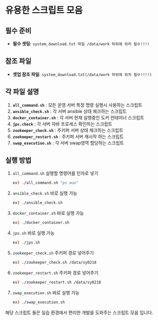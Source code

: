 # 유용한 스크립트 모음

## 필수 준비

- **필수 셋팅**: `system_download.txt 파일 /data/work 하위에 위치 필수!!!!`

## 참조 파일

- **셋업 참조 파일**: `system_download.txt(/data/work 하위에 위치 필수!!!!)`

## 각 파일 설명

1. **`all_command.sh`** : 모든 운영 서버 특정 명령 실행시 사용하는 스크립트
2. **`ansible_check.sh`** : 각 서버 ansible 상태 체크하는 스크립트
3. **`docker_container.sh`** : 각 서버 현재 실행중인 도커 컨테이너 스크립트
4. **`jps.check`** : 각 서버 자바 프로세스 확인하는 스크립트
5. **`zookeeper_check.sh`** : 주키퍼 서버 상태 체크하는 스크립트
6. **`zookeeper_restart.sh`** : 주키퍼 서버 재시작 하는 스크립트
7. **`swap_execution.sh`** : 각 서버 swap영역 할당하는 스크립트

## 실행 방법

1. `all_command.sh` 실행할 명령어를 인자로 넣기
   ```sh
   ex) ./all_command.sh "ps aux"
   ```
2. `ansible_check.sh` 바로 실행 가능
   ```sh
   ex) ./ansible_check.sh
   ```
3. `docker_container.sh` 바로 실행 가능
   ```sh
   ex) ./docker_container.sh
   ```
4. `jps.sh` 바로 실행 가능
   ```sh
   ex) ./jps.sh
   ```
5. `zookeeper_check.sh` 주키퍼 경로 넣어주기
   ```sh
   ex) ./zookeeper_check.sh /data/sy0218
   ```
6. `zookeeper_restart.sh` 주키퍼 경로 넣어주기
   ```sh
   ex) ./zookeeper_restart.sh /data/sy0218
   ```
7. `swap_execution.sh` 바로 실행 가능
   ```sh
   ex) ./swap_execution.sh
   ```

해당 스크립트 들은 실습 환경에서 편리한 개발을 도와주는 스크립트 모음 입니다.

